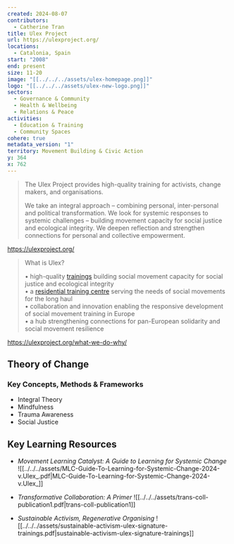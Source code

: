 ```yaml
---
created: 2024-08-07
contributors:
  - Catherine Tran
title: Ulex Project
url: https://ulexproject.org/
locations:
  - Catalonia, Spain
start: "2008"
end: present
size: 11-20
image: "[[../../../assets/ulex-homepage.png]]"
logo: "[[../../../assets/ulex-new-logo.png]]"
sectors:
  - Governance & Community
  - Health & Wellbeing
  - Relations & Peace
activities:
  - Education & Training
  - Community Spaces
cohere: true
metadata_version: "1"
territory: Movement Building & Civic Action
y: 364
x: 762
---
```

>The Ulex Project provides high-quality training for activists, change makers, and organisations.
>
>We take an integral approach – combining personal, inter-personal and political transformation. We look for systemic responses to systemic challenges – building movement capacity for social justice and ecological integrity. We deepen reflection and strengthen connections for personal and collective empowerment.

https://ulexproject.org/

>What is Ulex?
>
>• high-quality [trainings](http://ulexproject.org/courses_events/) building social movement capacity for social justice and ecological integrity  
>• a [residential training centre](http://ulexproject.org/immersive-learning/) serving the needs of social movements for the long haul  
>• collaboration and innovation enabling the responsive development of social movement training in Europe  
>• a hub strengthening connections for pan-European solidarity and social movement resilience

https://ulexproject.org/what-we-do-why/

## Theory of Change

### Key Concepts, Methods & Frameworks

- Integral Theory
- Mindfulness
- Trauma Awareness
- Social Justice

## Key Learning Resources

- *Movement Learning Catalyst: A Guide to Learning for Systemic Change*
![[../../../assets/MLC-Guide-To-Learning-for-Systemic-Change-2024-v.Ulex_.pdf|MLC-Guide-To-Learning-for-Systemic-Change-2024-v.Ulex_]]


- *Transformative Collaboration: A Primer*
![[../../../assets/trans-coll-publication1.pdf|trans-coll-publication1]]

- *Sustainable Activism, Regenerative Organising*
![[../../../assets/sustainable-activism-ulex-signature-trainings.pdf|sustainable-activism-ulex-signature-trainings]]







